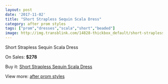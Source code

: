 ```yaml
---
layout: post
date: '2017-11-02'
title: "Short Strapless Sequin Scala Dress"
category: after prom styles
tags: ["prom","dresses","scala","short","beaded"]
image: http://img.transblink.com/14828-thickbox_default/short-strapless-sequin-scala-dress.jpg
---
```

Short Strapless Sequin Scala Dress

On Sales: **$278**
<a href="https://www.transblink.com/en/after-prom-styles/4734-short-strapless-sequin-scala-dress.html"><amp-img layout="responsive" width="600" height="600" src="//img.transblink.com/14828-thickbox_default/short-strapless-sequin-scala-dress.jpg" alt="Short Strapless Sequin Scala Dress 0" /></a>
<a href="https://www.transblink.com/en/after-prom-styles/4734-short-strapless-sequin-scala-dress.html"><amp-img layout="responsive" width="600" height="600" src="//img.transblink.com/14829-thickbox_default/short-strapless-sequin-scala-dress.jpg" alt="Short Strapless Sequin Scala Dress 1" /></a>

Buy it: [Short Strapless Sequin Scala Dress](https://www.transblink.com/en/after-prom-styles/4734-short-strapless-sequin-scala-dress.html "Short Strapless Sequin Scala Dress")

View more: [after prom styles](https://www.transblink.com/en/55-after-prom-styles "after prom styles")